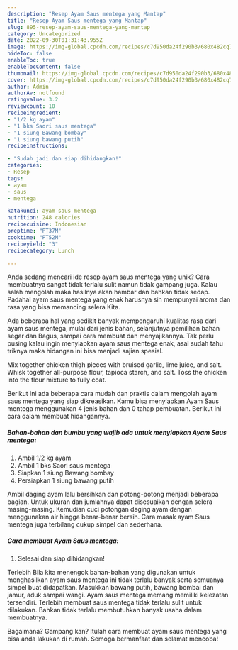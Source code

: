 ```yaml
---
description: "Resep Ayam Saus mentega yang Mantap"
title: "Resep Ayam Saus mentega yang Mantap"
slug: 895-resep-ayam-saus-mentega-yang-mantap
category: Uncategorized
date: 2022-09-30T01:31:43.955Z
image: https://img-global.cpcdn.com/recipes/c7d950da24f290b3/680x482cq70/ayam-saus-mentega-foto-resep-utama.jpg
hideToc: false
enableToc: true
enableTocContent: false
thumbnail: https://img-global.cpcdn.com/recipes/c7d950da24f290b3/680x482cq70/ayam-saus-mentega-foto-resep-utama.jpg
cover: https://img-global.cpcdn.com/recipes/c7d950da24f290b3/680x482cq70/ayam-saus-mentega-foto-resep-utama.jpg
author: Admin
authorAv: notfound
ratingvalue: 3.2
reviewcount: 10
recipeingredient:
- "1/2 kg ayam"
- "1 bks Saori saus mentega"
- "1 siung Bawang bombay"
- "1 siung bawang putih"
recipeinstructions:

- "Sudah jadi dan siap dihidangkan!"
categories:
- Resep
tags:
- ayam
- saus
- mentega

katakunci: ayam saus mentega 
nutrition: 248 calories
recipecuisine: Indonesian
preptime: "PT37M"
cooktime: "PT52M"
recipeyield: "3"
recipecategory: Lunch

---
```





Anda sedang mencari ide resep ayam saus mentega yang unik? Cara membuatnya sangat tidak terlalu sulit namun tidak gampang juga. Kalau salah mengolah maka hasilnya akan hambar dan bahkan tidak sedap. Padahal ayam saus mentega yang enak harusnya sih mempunyai aroma dan rasa yang bisa memancing selera Kita.





Ada beberapa hal yang sedikit banyak mempengaruhi kualitas rasa dari ayam saus mentega, mulai dari jenis bahan, selanjutnya pemilihan bahan segar dan Bagus, sampai cara membuat dan menyajikannya. Tak perlu pusing kalau ingin menyiapkan ayam saus mentega enak,      asal sudah tahu triknya maka hidangan ini bisa menjadi sajian spesial.














Mix together chicken thigh pieces with bruised garlic, lime juice, and salt. Whisk together all-purpose flour, tapioca starch, and salt. Toss the chicken into the flour mixture to fully coat.






Berikut ini ada beberapa cara mudah dan praktis dalam mengolah ayam saus mentega yang siap dikreasikan. Kamu bisa menyiapkan Ayam Saus mentega menggunakan 4 jenis bahan dan 0 tahap pembuatan. Berikut ini cara dalam membuat hidangannya.

<!--inarticleads1-->

##### Bahan-bahan dan bumbu yang wajib ada untuk menyiapkan Ayam Saus mentega:

1. Ambil 1/2 kg ayam
1. Ambil 1 bks Saori saus mentega
1. Siapkan 1 siung Bawang bombay
1. Persiapkan 1 siung bawang putih


Ambil daging ayam lalu bersihkan dan potong-potong menjadi beberapa bagian. Untuk ukuran dan jumlahnya dapat disesuaikan dengan selera masing-masing. Kemudian cuci potongan daging ayam dengan menggunakan air hingga benar-benar bersih. Cara masak ayam Saus mentega juga terbilang cukup simpel dan sederhana. 

<!--inarticleads2-->

##### Cara membuat Ayam Saus mentega:


1. Selesai dan siap dihidangkan!

Terlebih Bila kita menengok bahan-bahan yang digunakan untuk menghasilkan ayam saus mentega ini tidak terlalu banyak serta semuanya simpel buat didapatkan. Masukkan bawang putih, bawang bombai dan jamur, aduk sampai wangi. Ayam saus mentega memang memiliki kelezatan tersendiri. Terlebih membuat saus mentega tidak terlalu sulit untuk dilakukan. Bahkan tidak terlalu membutuhkan banyak usaha dalam membuatnya. 

Bagaimana? Gampang kan? Itulah cara membuat ayam saus mentega yang bisa anda lakukan di rumah. Semoga bermanfaat dan selamat mencoba!
